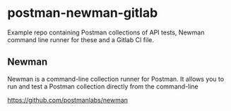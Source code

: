 # postman-newman-gitlab
Example repo containing Postman collections of API tests, Newman command line runner for these and a Gitlab CI file.

## Newman
Newman is a command-line collection runner for Postman. It allows you to run and test a Postman collection directly from the command-line

https://github.com/postmanlabs/newman
